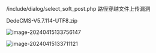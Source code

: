 /include/dialog/select_soft_post.php 路径穿越文件上传漏洞

DedeCMS-V5.7.114-UTF8.zip

![image-20240415133756147](E:\笔记\web后端\PHP\DEDECMS\Untitled.assets\image-20240415133756147.png)

![image-20240415133711121](E:\笔记\web后端\PHP\DEDECMS\Untitled.assets\image-20240415133711121.png)